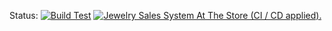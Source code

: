 Status: [![Build Test](https://github.com/Jewelry-Sales-System-At-The-Store-SWP/BE/actions/workflows/main.yml/badge.svg)](https://github.com/Jewelry-Sales-System-At-The-Store-SWP/BE/actions/workflows/main.yml)
[![Jewelry Sales System At The Store (CI / CD applied).](https://github.com/Jewelry-Sales-System-At-The-Store-SWP/BE/actions/workflows/main.yml/badge.svg?branch=main)](https://github.com/Jewelry-Sales-System-At-The-Store-SWP/BE/actions/workflows/main.yml)
